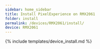 ```yaml
---
sidebar: home_sidebar
title: Install PixelExperience on RMX2061
folder: install
permalink: /devices/RMX2061/install/
device: RMX2061
---
```

{% include templates/device_install.md %}
